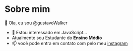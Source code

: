 # Sobre mim
👋  Ola, eu sou  @gustavoWalker
- 👀 Estou interessado em JavaScript...
-  Atualmente sou Estudante do **Ensino Médio**
- 📫 você pode entra em contato com pelo meu [instagram](https://www.instagram.com/gustavowkergomesda/)

<!---
gustavoWalkerauau/gustavoWalkerauau is a ✨ special ✨ repository because its `README.md` (this file) appears on your GitHub profile.
You can click the Preview link to take a look at your changes.
--->
